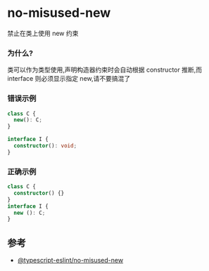 # no-misused-new

禁止在类上使用 new 约束

### 为什么?

类可以作为类型使用,声明构造器约束时会自动根据 constructor 推断,而 interface 则必须显示指定 new,请不要搞混了

### 错误示例

```ts
class C {
  new(): C;
}

interface I {
  constructor(): void;
}
```

### 正确示例

```ts
class C {
  constructor() {}
}
interface I {
  new (): C;
}
```

## 参考

- [@typescript-eslint/no-misused-new](https://typescript-eslint.io/rules/no-misused-new)
